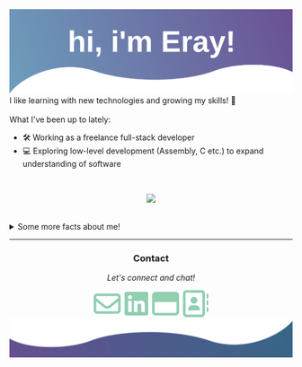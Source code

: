 <img src="./assets/top.svg" />

<br />
I like learning with new technologies and growing my skills! 🌟
<br />

<br />
What I've been up to lately:

- 🛠️ Working as a freelance full-stack developer
- 💻 Exploring low-level development (Assembly, C etc.) to expand understanding of software 
  <br />

<br />
<div align="center">
  
  ![](https://komarev.com/ghpvc/?username=erayalkis&color=blue&label=Visitors&style=for-the-badge)
  
</div>
<br />

<details>
  <summary>Some more facts about me!</summary>
  <ul>
    <li>🪛⚙️ I like messing around with electronics in my spare time!</li>
    <li>👨🏼‍🍳🍳 I love cooking! I make a mean chicken alfredo 🍝</li>
    <li>🎻🎵 I also love playing the violin!</li>
  </ul>
  <br />
  
[![Eray's GitHub streak](https://github-readme-streak-stats.herokuapp.com?user=erayalkis&date_format=M%20j%5B%2C%20Y%5D&ring=047FEE&background=193549&fire=C577C2&currStreakNum=75EEB2&sideLabels=C577C2&dates=75EEB2&currStreakLabel=C577C2&stroke=047FEE&sideNums=75EEB2)](https://git.io/streak-stats)

[![Eray's GitHub stats](https://github-readme-stats.vercel.app/api?username=erayalkis&count_private=true&show_icons=true&theme=cobalt)
](https://github.com/anuraghazra/github-readme-stats)

[![Eray's top langs](https://github-readme-stats.vercel.app/api/top-langs/?username=erayalkis&layout=compact&theme=cobalt)](https://github.com/anuraghazra/github-readme-stats)

</details>

<hr />

<div align="center">
  <h3>Contact</h3>
  <p><em>Let's connect and chat!</em></p>
  <a href="mailto:erayalkis@hotmail.com"><img src="./assets/mail.svg" title="Email" /></a>
  <a href="https://www.linkedin.com/in/eray-alkis-83ab9519b/" target="_blank" title="LinkedIn"><img src="./assets/linkedin(1).svg" /></a>
  <a href="https://erayalkis.com" target="_blank" title="Website"><img src="./assets/window.svg" /></a>
  <a href="https://erayalkis.com/docs/resume.pdf" target="_blank" title="Resume"><img src="./assets/resume.svg"/></a>
</div>

<img src="./assets/bottom.svg" />
